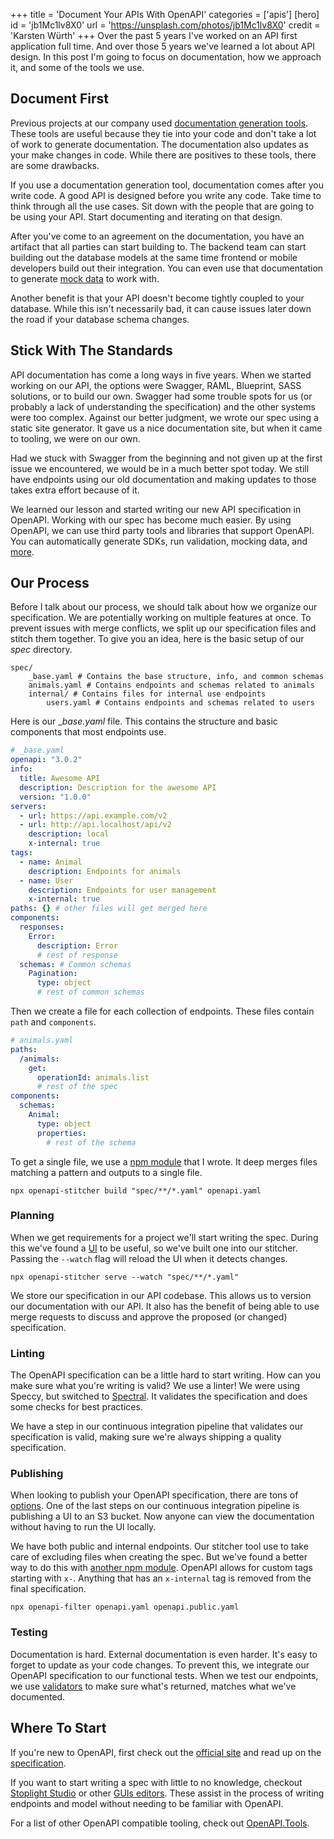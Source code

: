 +++
title = 'Document Your APIs With OpenAPI'
categories = ['apis']
[hero]
  id = 'jb1Mc1lv8X0'
  url = 'https://unsplash.com/photos/jb1Mc1lv8X0'
  credit = 'Karsten Würth'
+++
Over the past 5 years I've worked on an API first application full time. And
over those 5 years we've learned a lot about API design. In this post I'm going
to focus on documentation, how we approach it, and some of the tools we use.

## Document First

Previous projects at our company used [documentation generation tools](https://github.com/nelmio/NelmioApiDocBundle).
These tools are useful because they tie into your code and don't take a lot of
work to generate documentation. The documentation also updates as your make
changes in code. While there are positives to these tools, there are some drawbacks.

If you use a documentation generation tool, documentation comes after you write
code. A good API is designed before you write any code. Take time to think
through all the use cases. Sit down with the people that are going to be using
your API. Start documenting and iterating on that design.

After you've come to an agreement on the documentation, you have an artifact that
all parties can start building to. The backend team can start building out the
database models at the same time frontend or mobile developers build out their
integration. You can even use that documentation to generate [mock data](https://openapi.tools/#mock)
to work with.

Another benefit is that your API doesn't become tightly coupled to your database.
While this isn't necessarily bad, it can cause issues later down the road if
your database schema changes.

## Stick With The Standards

API documentation has come a long ways in five years. When we started working on
our API, the options were Swagger, RAML, Blueprint, SASS solutions, or to build
our own. Swagger had some trouble spots for us (or probably a lack of
understanding the specification) and the other systems were too complex. Against
our better judgment, we wrote our spec using a static site generator. It gave us
a nice documentation site, but when it came to tooling, we were on our own.

Had we stuck with Swagger from the beginning and not given up at the first issue
we encountered, we would be in a much better spot today. We still have endpoints
using our old documentation and making updates to those takes extra effort
because of it.

We learned our lesson and started writing our new API specification in OpenAPI.
Working with our spec has become much easier. By using OpenAPI, we can use
third party tools and libraries that support OpenAPI. You can automatically
generate SDKs, run validation, mocking data, and [more](https://openapi.tools/).

## Our Process

Before I talk about our process, we should talk about how we organize our
specification. We are potentially working on multiple features at once. To prevent
issues with merge conflicts, we split up our specification files and stitch them
together. To give you an idea, here is the basic setup of our _spec_ directory.

    spec/
        _base.yaml # Contains the base structure, info, and common schemas
        animals.yaml # Contains endpoints and schemas related to animals
        internal/ # Contains files for internal use endpoints
            users.yaml # Contains endpoints and schemas related to users

Here is our __base.yaml_ file. This contains the structure and basic components
that most endpoints use.

```yaml
# _base.yaml
openapi: "3.0.2"
info:
  title: Awesome API
  description: Description for the awesome API
  version: "1.0.0"
servers:
  - url: https://api.example.com/v2
  - url: http://api.localhost/api/v2
    description: local
    x-internal: true
tags:
  - name: Animal
    description: Endpoints for animals
  - name: User
    description: Endpoints for user management
    x-internal: true
paths: {} # other files will get merged here
components:
  responses:
    Error:
      description: Error
      # rest of response
  schemas: # Common schemas
    Pagination:
      type: object
      # rest of common schemas
```

Then we create a file for each collection of endpoints. These files contain
`path` and `components`.

```yaml
# animals.yaml
paths:
  /animals:
    get:
      operationId: animals.list
      # rest of the spec
components:
  schemas:
    Animal:
      type: object
      properties:
        # rest of the schema
```

To get a single file, we use a [npm module](https://github.com/mloberg/openapi-stitcher)
that I wrote. It deep merges files matching a pattern and outputs to a single
file.

    npx openapi-stitcher build "spec/**/*.yaml" openapi.yaml

### Planning

When we get requirements for a project we'll start writing the spec. During this
we've found a [UI](https://github.com/swagger-api/swagger-ui) to be useful, so
we've built one into our stitcher. Passing the `--watch` flag will reload the
UI when it detects changes.

    npx openapi-stitcher serve --watch "spec/**/*.yaml"

We store our specification in our API codebase. This allows us to version our
documentation with our API. It also has the benefit of being able to use merge
requests to discuss and approve the proposed (or changed) specification.

### Linting

The OpenAPI specification can be a little hard to start writing. How can you make
sure what you're writing is valid? We use a linter! We were using Speccy, but
switched to [Spectral](https://stoplight.io/open-source/spectral/). It validates
the specification and does some checks for best practices.

We have a step in our continuous integration pipeline that validates our
specification is valid, making sure we're always shipping a quality specification.

### Publishing

When looking to publish your OpenAPI specification, there are tons of
[options](https://openapi.tools/#documentation). One of the last steps on our
continuous integration pipeline is publishing a UI to an S3 bucket. Now anyone
can view the documentation without having to run the UI locally.

We have both public and internal endpoints. Our stitcher tool use to take care
of excluding files when creating the spec. But we've found a better way to
do this with [another npm module](https://github.com/Mermade/openapi-filter).
OpenAPI allows for custom tags starting with `x-`. Anything that has an
`x-internal` tag is removed from the final specification.

    npx openapi-filter openapi.yaml openapi.public.yaml

### Testing

Documentation is hard. External documentation is even harder. It's easy to
forget to update as your code changes. To prevent this, we integrate our OpenAPI
specification to our functional tests. When we test our endpoints, we use
[validators](https://openapi.tools/#data-validators) to make sure what's
returned, matches what we've documented.

## Where To Start

If you're new to OpenAPI, first check out the [official site](https://www.openapis.org/)
and read up on the [specification](https://spec.openapis.org/oas/v3.0.2).

If you want to start writing a spec with little to no knowledge, checkout
[Stoplight Studio](https://stoplight.io/studio) or other [GUIs editors](https://openapi.tools/#gui-editors).
These assist in the process of writing endpoints and model without needing to
be familiar with OpenAPI.

For a list of other OpenAPI compatible tooling, check out [OpenAPI.Tools](https://openapi.tools/).
